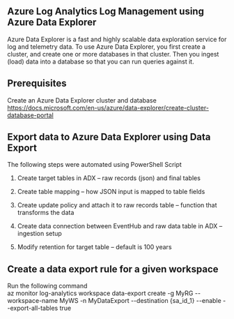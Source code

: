 ## Azure Log Analytics Log Management using Azure Data Explorer
Azure Data Explorer is a fast and highly scalable data exploration service for log and telemetry data. 
To use Azure Data Explorer, you first create a cluster, and create one or more databases in that cluster. 
Then you ingest (load) data into a database so that you can run queries against it.

## Prerequisites
Create an Azure Data Explorer cluster and database
https://docs.microsoft.com/en-us/azure/data-explorer/create-cluster-database-portal

## Export data to Azure Data Explorer using Data Export  
The following steps were automated using PowerShell Script

1. Create target tables in ADX – raw records (json) and final tables  

2. Create table mapping – how JSON input is mapped to table fields  

3. Create update policy and attach it to raw records table – function that transforms the data  

4. Create data connection between EventHub and raw data table in ADX – ingestion setup  

5. Modify retention for target table – default is 100 years  

## Create a data export rule for a given workspace 

Run the following command  
az monitor log-analytics workspace data-export create -g MyRG --workspace-name MyWS -n MyDataExport --destination {sa_id_1} --enable --export-all-tables true  



